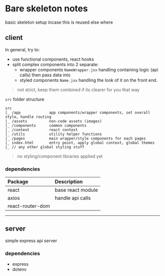 # Bare skeleton notes

basic skeleton setup incase this is reused else where

## client

In general, try to:
- use functional components, react hooks
- split complex components into 2 separate:
  - wrapper components `NameWrapper.jsx` handling containing logic (api calls) then pass data into
  - styled components `Name.jsx` handling the look of it on the front end.
> not strict, keep them combined if its clearer for you that way

`src` folder structure
```
src
|_ /app             app components/wrapper components, set overall style, handle routing
|_ /assets          non-code assets (images)
|_ /components      common components
|_ /context         react context
|_ /utils           utility helper functions
|_ /pages           main wrapper/style components for each pages
|_ index.html       entry point, apply global context, global themes
|_ // any other global styling stuff
```

> no styling/component libraries applied yet


### dependencies

|Package|Description|
|:---|:---|
|react|base react module|
|axios|handle api calls|
|react-router-dom|

---

## server 

simple express api server

### dependencies

- express
- dotenv 

